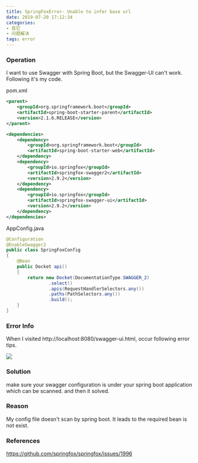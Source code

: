 ```yaml
---
title: SpringFoxError- Unable to infer base url
date: 2019-07-20 17:12:34
categories: 
- 其它
- 问题解决
tags: error
---
```


### Operation

I want to use Swagger with Spring Boot, but the Swagger-UI can't work. Following it's my code.

pom.xml

```xml
<parent>
    <groupId>org.springframework.boot</groupId>
    <artifactId>spring-boot-starter-parent</artifactId>
    <version>2.1.6.RELEASE</version>
</parent>

<dependencies>
    <dependency>
        <groupId>org.springframework.boot</groupId>
        <artifactId>spring-boot-starter-web</artifactId>
    </dependency>
    <dependency>
        <groupId>io.springfox</groupId>
        <artifactId>springfox-swagger2</artifactId>
        <version>2.9.2</version>
    </dependency>
    <dependency>
        <groupId>io.springfox</groupId>
        <artifactId>springfox-swagger-ui</artifactId>
        <version>2.9.2</version>
    </dependency>
</dependencies>
```

AppConfig.java

```java
@Configuration
@EnableSwagger2
public class SpringFoxConfig
{
    @Bean
    public Docket api()
    {
        return new Docket(DocumentationType.SWAGGER_2)
                .select()
                .apis(RequestHandlerSelectors.any())
                .paths(PathSelectors.any())
                .build();
    }
}
```



### Error Info

When I visited http://localhost:8080/swagger-ui.html, occur following error tips.

![](https://bog-1259597974.cos.ap-chengdu.myqcloud.com/190720-SpringFox-Unable-to-infer-base-url.png)

### Solution

make sure your swagger configuration is under your spring boot application which can be scanned.
and then it solved.

### Reason

My config file doesn't scan by spring boot. It leads to the required bean is not exist.

### References

https://github.com/springfox/springfox/issues/1996